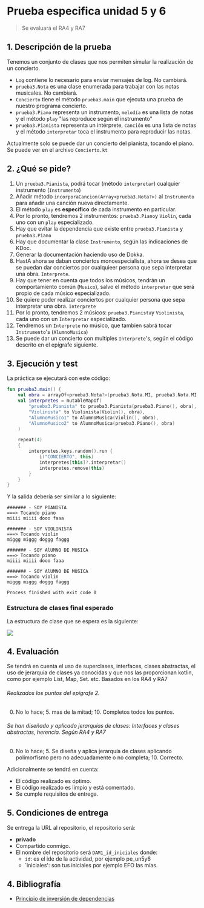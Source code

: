# Prueba especifica unidad 5 y 6

> Se evaluará el RA4 y RA7

## 1. Descripción de la prueba

Tenemos un conjunto de clases que nos permiten simular la realización de un concierto.

- `Log` contiene lo necesario para enviar mensajes de log. No cambiará.
- `prueba3.Nota` es una clase enumerada para trabajar con las notas musicales. No cambiará.
- `Concierto` tiene el método `prueba3.main` que ejecuta una prueba de nuestro programa concierto.
- `prueba3.Piano` representa un instrumento, `melodía` es una lista de notas y el método `play` "las reproduce según el
  instrumento"
- `prueba3.Pianista` representa un intérprete, `canción` es una lista de notas y el método `interpretar` toca el
  instrumento para reproducir las notas.

Actualmente solo se puede dar un concierto del pianista, tocando el piano. Se puede ver en el archivo `Concierto.kt`

## 2. ¿Qué se pide?

1. Un `prueba3.Pianista`, podrá tocar (método `interpretar`) cualquier instrumento (`Instrumento`)
2. Añadir método `incorporaCancion(Array<prueba3.Nota?>)` al `Instrumento` para añadir una canción nueva directamente.
3. El método `play` es **específico** de cada instrumento en particular.
5. Por lo pronto, tendremos 2 instrumentos: `prueba3.Piano`y `Violin`, cada uno con un `play` especializado.
6. Hay que evitar la dependencia que existe entre `prueba3.Pianista` y `prueba3.Piano`
7. Hay que documentar la clase `Instrumento`, según las indicaciones de KDoc.
8. Generar la documentación haciendo uso de Dokka.
9. HastA ahora se daban conciertos monoespecialista, ahora se desea que se puedan dar conciertos por cualquieer persona
   que sepa interpretar una obra. `Interprete`.
10. Hay que tener en cuenta que todos los músicos, tendrán un comportamiento común (`Musico`), salvo el
    método `interpretar`  que será propio de cada músico especializado.
11. Se quiere poder realizar conciertos por cualquier persona que sepa interpretar una obra. `Interprete`
12. Por lo pronto, tendremos 2 músicos: `prueba3.Pianista`y `Violinista`, cada uno con un `Interpretar` especializado.
13. Tendremos un `Interprete` no músico, que tambien sabrá tocar `Instrumento`'s (`AlumnoMusica`)
14. Se puede dar un concierto con multiples `Interprete`'s, según el código descrito en el epígrafe siguiente.

## 3. Ejecución y test

La práctica se ejecutará con este código:

```kotlin
fun prueba3.main() {
    val obra = arrayOf<prueba3.Nota?>(prueba3.Nota.MI, prueba3.Nota.MI, prueba3.Nota.DO, prueba3.Nota.FA)
    val interpretes = mutableMapOf(
        "prueba3.Pianista" to prueba3.Pianista(prueba3.Piano(), obra),
        "Violinista" to Violinista(Violin(), obra),
        "AlumnoMusico1" to AlumnoMusica(Violin(), obra),
        "AlumnoMusico2" to AlumnoMusica(prueba3.Piano(), obra)
    )

    repeat(4)
    {
        interpretes.keys.random().run {
            i("CONCIERTO", this)
            interpretes[this]?.interpretar()
            interpretes.remove(this)
        }
    }
}

```

Y la salida debería ser similar a lo siguiente:

```
####### - SOY PIANISTA
===> Tocando piano
miiii miiii dooo faaa 

####### - SOY VIOLINISTA
===> Tocando violin
miggg miggg doggg faggg 

####### - SOY AlUMNO DE MUSICA
===> Tocando piano
miiii miiii dooo faaa 

####### - SOY AlUMNO DE MUSICA
===> Tocando violin
miggg miggg doggg faggg 

Process finished with exit code 0

```

### Estructura de clases final esperado

La estructura de clase que se espera es la siguiente:

![](https://github.com/revilofe/Un5y6Ex/raw/master/src/main/resources/un5y6/uml.png)

## 4. Evaluación

Se tendrá en cuenta el uso de superclases, interfaces, clases abstractas, el uso de jerarquía de clases ya conocidas y
que nos las proporcionan kotlin, como por ejemplo List, Map, Set. etc. Basados en los RA4 y RA7

###### Realizados los puntos del epígrafe 2.

0. No lo hace; 5. mas de la mitad; 10. Completos todos los puntos.

###### Se han diseñado y aplicado jerarquías de clases: Interfaces y clases abstractas, herencia. Según RA4 y RA7

0. No lo hace; 5. Se diseña y aplica jerarquía de clases aplicando polimorfismo pero no adecuadamente o no completa; 10.
   Correcto.

Adicionalmente se tendrá en cuenta:

- El código realizado es óptimo.
- El código realizado es limpio y está comentado.
- Se cumple requisitos de entrega.

## 5. Condiciones de entrega

Se entrega la URL al repositorio, el repositorio será:

- **privado**
- Compartido conmigo.
- El nombre del repositorio será `DAM1_id_iniciales` donde:
    - `id`: es el ide de la actividad, por ejemplo pe_un5y6
    - `iniciales': son tus iniciales por ejemplo EFO las mías.

## 4. Bibliografía

- [Principio de inversión de dependencias](https://github.com/revilofe/IESRA-DAM-Prog/blob/master/ejercicios/src/main/kotlin/un6/dip/dip.md)
